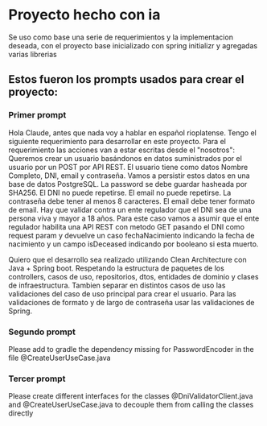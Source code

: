 # Proyecto hecho con ia
Se uso como base una serie de requerimientos y la implementacion deseada, con el proyecto base inicializado con spring initializr y agregadas varias librerias

## Estos fueron los prompts usados para crear el proyecto:

### Primer prompt
Hola Claude, antes que nada voy a hablar en español rioplatense. Tengo el siguiente requerimiento para desarrollar en este proyecto. Para el requerimiento las acciones van a estar escritas desde el "nosotros":
Queremos crear un usuario basándonos en datos suministrados por el usuario por un POST por API REST. El usuario tiene como datos Nombre Completo, DNI, email y contraseña. Vamos a persistir estos datos en una base de datos PostgreSQL. La password se debe guardar hasheada por SHA256. El DNI no puede repetirse. El email no puede repetirse. La contraseña debe tener al menos 8 caracteres. El email debe tener formato de email. Hay que validar contra un ente regulador que el DNI sea de una persona viva y mayor a 18 años. Para este caso vamos a asumir que el ente regulador habilita una API REST con metodo GET pasando el DNI como request param y devuelve un caso fechaNacimiento indicando la fecha de nacimiento y un campo isDeceased indicando por booleano si esta muerto.

Quiero que el desarrollo sea realizado utilizando Clean Architecture con Java + Spring boot. Respetando la estructura de paquetes de los controllers, casos de uso, repositorios, dtos, entidades de dominio y clases de infraestructura. Tambien separar en distintos casos de uso las validaciones del caso de uso principal para crear el usuario. Para las validaciones de formato y de largo de contraseña usar las validaciones de Spring.

### Segundo prompt
Please add to gradle the dependency missing for PasswordEncoder in the file @CreateUserUseCase.java 

### Tercer prompt
Please create different interfaces for the classes @DniValidatorClient.java and @CreateUserUseCase.java to decouple them from calling the classes directly
